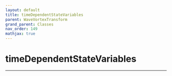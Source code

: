 ```yaml
---
layout: default
title: timeDependentStateVariables
parent: WaveVortexTransform
grand_parent: Classes
nav_order: 149
mathjax: true
---
```


#  timeDependentStateVariables




---


